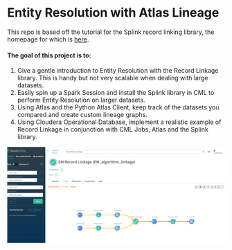 # Entity Resolution with Atlas Lineage

This repo is based off the tutorial for the Splink record linking library, the homepage for which is [here](https://github.com/moj-analytical-services/splink).

#### The goal of this project is to:

1. Give a gentle introduction to Entity Resolution with the Record Linkage library. This is handy but not very scalable when dealing with large datasets.
2. Easily spin up a Spark Session and install the Splink library in CML to perform Entity Resolution on larger datasets.
3. Using Atlas and the Python Atlas Client, keep track of the datasets you compared and create custom lineage graphs.
4. Using Cloudera Operational Database, implement a realistic example of Record Linkage in conjunction with CML Jobs, Atlas and the Splink library. 

![alt text](https://github.com/pdefusco/myimages_repo/blob/main/ER_atlas_lineage.png)

